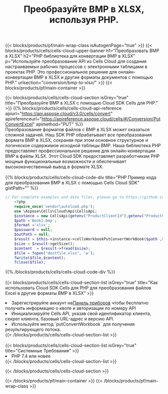 ﻿---
title:  Преобразуйте BMP в XLSX, используя PHP.
description:  Использование Cloud SDK Aspose.Cells для PHP для преобразования файла формата BMP в файл формата XLSX.
---
{{< blocks/products/pf/main-wrap-class isAutogenPage="true" >}}
{{< blocks/products/cells/cells-cloud-upper-banner h1="Преобразовать BMP в XLSX" h2="PHP библиотека для конвертации BMP в XLSX" p="Используйте преобразование API из Cells Cloud для создания настраиваемых рабочих процессов с электронными таблицами в проектах PHP. Это профессиональное решение для онлайн-конвертации BMP в XLSX и другие форматы документов с помощью PHP." urlsection="conversion/bmp-to-xlsx/" >}}
{{< blocks/products/pf/main-container >}}

{{< blocks/products/cells/cells-cloud-section isGrey="true" title="Преобразуйте BMP в XLSX с помощью Cloud SDK Cells для PHP." >}}
{{% blocks/products/cells/cells-cloud-api-reference apiurl="https://api.aspose.cloud/v3.0/cells/convert" apireferenceurl="https://apireference.aspose.cloud/cells/#/Conversion/PutConvertExcel" apimethod="PUT" %}}
<br/>
Преобразование форматов файлов с BMP в XLSX может оказаться сложной задачей. Наш SDK PHP обрабатывает все преобразования формата BMP в XLSX, сохраняя при этом основное структурное и логическое содержимое исходной таблицы BMP. Наша библиотека PHP предоставляет профессиональное решение для онлайн-конвертации BMP в файлы XLSX. Этот Cloud SDK предоставляет разработчикам PHP мощные функциональные возможности и обеспечивает высококачественный вывод в формате XLSX.
<br/>
<br/>
{{% blocks/products/cells/cells-cloud-code-div title="PHP Пример кода для преобразования BMP в XLSX с помощью Cells Cloud SDK" gistPath="" %}}
 
```php
// For complete examples and data files, please go to https://github.com/aspose-cells-cloud/aspose-cells-cloud-php/
    <?php
    require_once('vendor\autoload.php');
    use \Aspose\Cells\Cloud\Api\CellsApi;
    $instance = new CellsApi(getenv("ProductClientId"),getenv("ProductClientSecret"));
    $path ='Book1.bmp';    
    $format ='xlsx';
    $password = null;
    $outPath = null;      
    $result = $this->instance->cellsWorkbookPutConvertWorkBook($path ,$format, $password,  $outPath);
    $size = $result->getSize();
    $content  = $result->fread($size);
    $file = fopen("destfile.xlsx", 'w');
    fwrite($file,$content);
    fclose($file);
```
 
{{% /blocks/products/cells/cells-cloud-code-div %}}
<br/>
<br/>
{{< blocks/products/cells/cells-cloud-section-list isGrey="true" title="Как использовать Cloud SDK Cells для PHP для преобразования файлов Excel в другие форматы BMP в XLSX" >}}
<li> Зарегистрируйте аккаунт на<a href="https://dashboard.aspose.cloud/">Панель приборов</a> чтобы бесплатно получить информацию о квоте и авторизации по номеру API</li>
<li>Инициализируйте Cells API, указав свой идентификатор клиента, секрет клиента, базовый URL-адрес и версию API.</li>
<li>Используйте метод `putConvertWorkbook` для получения результирующего потока.</li>
{{< /blocks/products/cells/cells-cloud-section-list >}}
<br/>
<br/>
{{< blocks/products/cells/cells-cloud-section-list isGrey="true" title="Системные Требования" >}}
<li>PHP 7.4 или новее</li>
{{< /blocks/products/cells/cells-cloud-section-list >}}

{{< /blocks/products/cells/cells-cloud-section >}}

{{< /blocks/products/pf/main-container >}}
{{< /blocks/products/pf/main-wrap-class >}}
